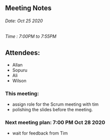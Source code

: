 ## Meeting Notes
###### Date: Oct 25 2020
###### Time : 7:00PM to 7:55PM

## Attendees:
  * Allan
  * Sopuru
  * Ali
  * Wilson

### This meeting:
* assign role for the Scrum meeting with tim
* polishing the slides before the meeting.
### Next meeting plan: 7:00 PM Oct 28 2020
* wait for feedback from Tim
